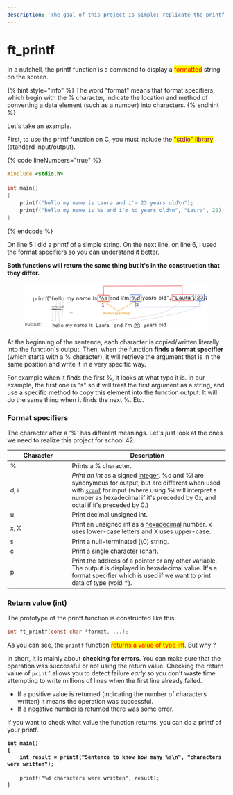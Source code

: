 ```yaml
---
description: 'The goal of this project is simple: replicate the printf function.'
---
```


# ft\_printf

In a nutshell, the printf function is a command to display a <mark style="color:red;">formatted</mark> string on the screen.&#x20;

{% hint style="info" %}
The word "format" means that format specifiers, which begin with the % character, indicate the location and method of converting a data element (such as a number) into characters.&#x20;
{% endhint %}

Let's take an example.&#x20;

First, to use the printf function on C, you must include the <mark style="color:purple;">"stdio" library</mark> (standard input/output).

{% code lineNumbers="true" %}
```c
#include <stdio.h>

int main()
{
	printf("hello my name is Laura and i'm 23 years old\n");
	printf("hello my name is %s and i'm %d years old\n", "Laura", 22);
}
```
{% endcode %}

On line 5 I did a printf of a simple string. On the next line, on line 6, I used the format specifiers so you can understand it better.&#x20;

**Both functions will return the same thing but it's in the construction that they differ.**&#x20;

<figure><img src="../../.gitbook/assets/Capture.PNG" alt=""><figcaption></figcaption></figure>

At the beginning of the sentence, each character is copied/written literally into the function's output. Then, when the function **finds a format specifier** (which starts with a % character), it will retrieve the argument that is in the same position and write it in a very specific way.

For example when it finds the first %, it looks at what type it is. In our example, the first one is "s" so it will treat the first argument as a string, and use a specific method to copy this element into the function output. It will do the same thing when it finds the next %. Etc.&#x20;

### Format specifiers

The character after a '%' has different meanings. Let's just look at the ones we need to realize this project for school 42.

<table><thead><tr><th width="128">Character</th><th>Description</th></tr></thead><tbody><tr><td>%</td><td>Prints a % character.</td></tr><tr><td>d, i</td><td><em>Print an int</em> as a signed <a href="https://en.wikipedia.org/wiki/Integer">integer</a>. %d and %i are synonymous for output, but are different when used with <a href="https://en.wikipedia.org/wiki/Scanf()"><code>scanf</code></a> for input (where using %i will interpret a number as hexadecimal if it's preceded by 0x, and octal if it's preceded by 0.)</td></tr><tr><td>u</td><td>Print decimal unsigned int.</td></tr><tr><td>x, X</td><td>Print an unsigned int as a <a href="https://en.wikipedia.org/wiki/Hexadecimal">hexadecimal</a> number. x uses lower-case letters and X uses upper-case.</td></tr><tr><td>s</td><td>Print a null-terminated (\0) string.</td></tr><tr><td>c</td><td>Print a single character (char).</td></tr><tr><td>p</td><td>Print the address of a pointer or any other variable. The output is displayed in hexadecimal value. It's a format specifier which is used if we want to print data of type (void *).</td></tr></tbody></table>



### Return value (int)

The prototype of the printf function is constructed like this:

```c
int	ft_printf(const char *format, ...);
```

As you can see, the `printf` function <mark style="color:red;">returns a value of type int</mark>. But why ?



In short, it is mainly about **checking for errors**. You can make sure that the operation was successful or not using the return value. Checking the return value of `printf` allows you to detect failure _early_ so you don't waste time attempting to write millions of lines when the first line already failed.

* If a positive value is returned (indicating the number of characters written) it means the operation was successful.&#x20;
* If a negative number is returned there was some error.



If you want to check what value the function returns, you can do a printf of your printf.

<pre class="language-c"><code class="lang-c"><strong>int main()
</strong><strong>{
</strong><strong>    int result = printf("Sentence to know how many %s\n", "characters were written");
</strong><strong>    
</strong>    printf("%d characters were written", result);
}
</code></pre>
